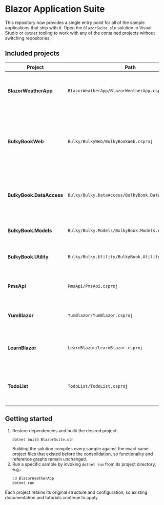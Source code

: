 # Blazor Application Suite

This repository now provides a single entry point for all of the sample applications that ship with it.  Open the `BlazorSuite.sln` solution in Visual Studio or `dotnet` tooling to work with any of the contained projects without switching repositories.

## Included projects

| Project | Path | Description |
| --- | --- | --- |
| **BlazorWeatherApp** | `BlazorWeatherApp/BlazorWeatherApp.csproj` | Weather dashboard demonstrating data fetching and reusable components. |
| **BulkyBookWeb** | `Bulky/BulkyWeb/BulkyBookWeb.csproj` | ASP.NET Core MVC storefront backed by supporting class library projects for data access, models, and utilities. |
| **BulkyBook.DataAccess** | `Bulky/Bulky.DataAccess/BulkyBook.DataAccess.csproj` | Entity Framework Core data layer used by the BulkyBook web application. |
| **BulkyBook.Models** | `Bulky/Bulky.Models/BulkyBook.Models.csproj` | Shared model classes for the BulkyBook ecosystem. |
| **BulkyBook.Utility** | `Bulky/Bulky.Utility/BulkyBook.Utility.csproj` | Utility helpers and constants for BulkyBook. |
| **PmsApi** | `PmsApi/PmsApi.csproj` | Web API for the project management system sample. |
| **YumBlazor** | `YumBlazor/YumBlazor.csproj` | Recipe management demo built with Blazor. |
| **LearnBlazor** | `LearnBlazor/LearnBlazor.csproj` | Collection of learning-focused Blazor components and helpers. |
| **TodoList** | `TodoList/TodoList.csproj` | Simple todo tracking application showcasing CRUD operations. |

## Getting started

1. Restore dependencies and build the desired project:
   ```bash
   dotnet build BlazorSuite.sln
   ```
   Building the solution compiles every sample against the exact same project files that existed before the consolidation, so functionality and reference graphs remain unchanged.
2. Run a specific sample by invoking `dotnet run` from its project directory, e.g.:
   ```bash
   cd BlazorWeatherApp
   dotnet run
   ```

Each project retains its original structure and configuration, so existing documentation and tutorials continue to apply.
